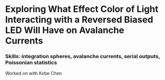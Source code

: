 # Exploring What Effect Color of Light Interacting with a Reversed Biased LED Will Have on Avalanche Currents
### Skills: integration spheres, avalanche currents, serial outputs, Poissonian statistics 

Worked on with Kobe Chen


